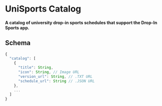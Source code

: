 # UniSports Catalog
#### A catalog of university drop-in sports schedules that support the Drop-In Sports app.


## Schema
```ts
{
  "catalog": [
    {
      "title": String,
      "icon": String, // Image URL
      "version_url": String, // .TXT URL
      "schedule_url": String // .JSON URL
    },
    ...
  ]
}
```
